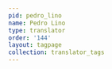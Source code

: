 ```yaml
---
pid: pedro_lino
name: Pedro Lino
type: translator
order: '144'
layout: tagpage
collection: translator_tags
---
```

